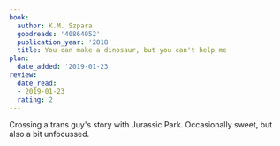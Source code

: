 ```yaml
---
book:
  author: K.M. Szpara
  goodreads: '40864052'
  publication_year: '2018'
  title: You can make a dinosaur, but you can't help me
plan:
  date_added: '2019-01-23'
review:
  date_read:
  - 2019-01-23
  rating: 2
---
```


Crossing a trans guy's story with Jurassic Park. Occasionally sweet, but also a bit unfocussed.

